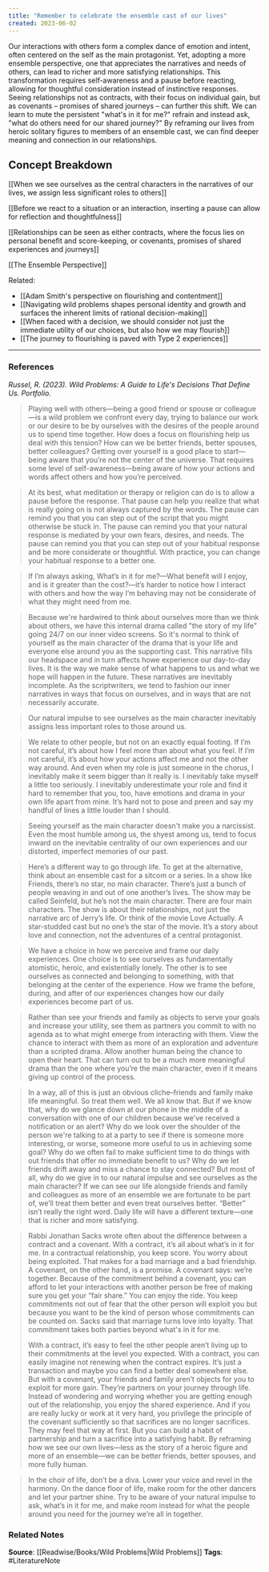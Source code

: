 ```yaml
---
title: "Remember to celebrate the ensemble cast of our lives"
created: 2023-06-02
---
```


Our interactions with others form a complex dance of emotion and intent, often centered on the self as the main protagonist. Yet, adopting a more ensemble perspective, one that appreciates the narratives and needs of others, can lead to richer and more satisfying relationships. This transformation requires self-awareness and a pause before reacting, allowing for thoughtful consideration instead of instinctive responses. Seeing relationships not as contracts, with their focus on individual gain, but as covenants – promises of shared journeys – can further this shift. We can learn to mute the persistent "what's in it for me?" refrain and instead ask, "what do others need for our shared journey?" By reframing our lives from heroic solitary figures to members of an ensemble cast, we can find deeper meaning and connection in our relationships.

## Concept Breakdown

[[When we see ourselves as the central characters in the narratives of our lives, we assign less significant roles to others]]

[[Before we react to a situation or an interaction, inserting a pause can allow for reflection and thoughtfulness]]

[[Relationships can be seen as either contracts, where the focus lies on personal benefit and score-keeping, or covenants, promises of shared experiences and journeys]]

[[The Ensemble Perspective]]

Related:
- [[Adam Smith's perspective on flourishing and contentment]]
- [[Navigating wild problems shapes personal identity and growth and surfaces the inherent limits of rational decision-making]]
- [[When faced with a decision, we should consider not just the immediate utility of our choices, but also how we may flourish]]
- [[The journey to flourishing is paved with Type 2 experiences]]

--- 
### References

*Russel, R. (2023). Wild Problems: A Guide to Life's Decisions That Define Us. Portfolio.*

>  Playing well with others—being a good friend or spouse or colleague—is a wild problem we confront every day, trying to balance our work or our desire to be by ourselves with the desires of the people around us to spend time together. How does a focus on flourishing help us deal with this tension? How can we be better friends, better spouses, better colleagues? Getting over yourself is a good place to start—being aware that you’re not the center of the universe. That requires some level of self-awareness—being aware of how your actions and words affect others and how you’re perceived. 

>  At its best, what meditation or therapy or religion can do is to allow a pause before the response. That pause can help you realize that what is really going on is not always captured by the words. The pause can remind you that you can step out of the script that you might otherwise be stuck in. The pause can remind you that your natural response is mediated by your own fears, desires, and needs. The pause can remind you that you can step out of your habitual response and be more considerate or thoughtful. With practice, you can change your habitual response to a better one. 

> If I’m always asking, What’s in it for me?—What benefit will I enjoy, and is it greater than the cost?—it’s harder to notice how I interact with others and how the way I’m behaving may not be considerate of what they might need from me.

> Because we're hardwired to think about ourselves more than we think about others, we have this internal drama called "the story of my life" going 24/7 on our inner video screens. So it's normal to think of yourself as the main character of the drama that is your life and everyone else around you as the supporting cast. This narrative fills our headspace and in turn affects howe experience our day-to-day lives. It is the way we make sense of what happens to us and what we hope will happen in the future. These narratives are inevitably incomplete. As the scriptwriters, we tend to fashion our inner narratives in ways that focus on ourselves, and in ways that are not necessarily accurate.

>  Our natural impulse to see ourselves as the main character inevitably assigns less important roles to those around us. 

> We relate to other people, but not on an exactly equal footing. If I’m not careful, it’s about how I feel more than about what you feel. If I’m not careful, it’s about how your actions affect me and not the other way around. And even when my role is just someone in the chorus, I inevitably make it seem bigger than it really is. I inevitably take myself a little too seriously. I inevitably underestimate your role and find it hard to remember that you, too, have emotions and drama in your own life apart from mine. It’s hard not to pose and preen and say my handful of lines a little louder than I should.

> Seeing yourself as the main character doesn't make you a narcissist. Even the most humble among us, the shyest among us, tend to focus inward on the inevitable centrality of our own experiences and our distorted, imperfect memories of our past.

> Here’s a different way to go through life. To get at the alternative, think about an ensemble cast for a sitcom or a series. In a show like Friends, there’s no star, no main character. There’s just a bunch of people weaving in and out of one another’s lives. The show may be called Seinfeld, but he’s not the main character. There are four main characters. The show is about their relationships, not just the narrative arc of Jerry’s life. Or think of the movie Love Actually. A star-studded cast but no one’s the star of the movie. It’s a story about love and connection, not the adventures of a central protagonist.

>  We have a choice in how we perceive and frame our daily experiences. One choice is to see ourselves as fundamentally atomistic, heroic, and existentially lonely. The other is to see ourselves as connected and belonging to something, with that belonging at the center of the experience. How we frame the before, during, and after of our experiences changes how our daily experiences become part of us.

> Rather than see your friends and family as objects to serve your goals and increase your utility, see them as partners you commit to with no agenda as to what might emerge from interacting with them. View the chance to interact with them as more of an exploration and adventure than a scripted drama. Allow another human being the chance to open their heart. That can turn out to be a much more meaningful drama than the one where you’re the main character, even if it means giving up control of the process.

> In a way, all of this is just an obvious cliche–friends and family make life meaningful. So treat them well. We all know that. But if we know that, why do we glance down at our phone in the middle of a conversation with one of our children because we've received a notification or an alert? Why do we look over the shoulder of the person we're talking to at a party to see if there is someone more interesting, or worse, someone more useful to us in achieving some goal? Why do we often fail to make sufficient time to do things with out friends that offer no immediate benefit to us? Why do we let friends drift away and miss a chance to stay connected? But most of all, why do we give in to our natural impulse and see ourselves as the main character? If we can see our life alongside friends and family and colleagues as more of an ensemble we are fortunate to be part of, we’ll treat them better and even treat ourselves better. “Better” isn’t really the right word. Daily life will have a different texture—one that is richer and more satisfying.

> Rabbi Jonathan Sacks wrote often about the difference between a contract and a covenant. With a contract, it’s all about what’s in it for me. In a contractual relationship, you keep score. You worry about being exploited. That makes for a bad marriage and a bad friendship. A covenant, on the other hand, is a promise. A covenant says: we’re together. Because of the commitment behind a covenant, you can afford to let your interactions with another person be free of making sure you get your “fair share.” You can enjoy the ride. You keep commitments not out of fear that the other person will exploit you but because you want to be the kind of person whose commitments can be counted on. Sacks said that marriage turns love into loyalty. That commitment takes both parties beyond what's in it for me.
>  
>  With a contract, it’s easy to feel the other people aren’t living up to their commitments at the level you expected. With a contract, you can easily imagine not renewing when the contract expires. It’s just a transaction and maybe you can find a better deal somewhere else. But with a covenant, your friends and family aren’t objects for you to exploit for more gain. They’re partners on your journey through life. Instead of wondering and worrying whether you are getting enough out of the relationship, you enjoy the shared experience. And if you are really lucky or work at it very hard, you privilege the principle of the covenant sufficiently so that sacrifices are no longer sacrifices. They may feel that way at first. But you can build a habit of partnership and turn a sacrifice into a satisfying habit. By reframing how we see our own lives—less as the story of a heroic figure and more of an ensemble—we can be better friends, better spouses, and more fully human.

> In the choir of life, don’t be a diva. Lower your voice and revel in the harmony. On the dance floor of life, make room for the other dancers and let your partner shine. Try to be aware of your natural impulse to ask, what’s in it for me, and make room instead for what the people around you need for the journey we’re all in together.

### Related Notes
**Source**: [[Readwise/Books/Wild Problems|Wild Problems]]
**Tags**: #LiteratureNote 

